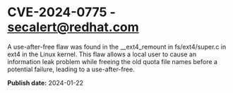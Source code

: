 # CVE-2024-0775 - secalert@redhat.com

A use-after-free flaw was found in the __ext4_remount in fs/ext4/super.c in ext4 in the Linux kernel. This flaw allows a local user to cause an information leak problem while freeing the old quota file names before a potential failure, leading to a use-after-free.

**Publish date:** 2024-01-22
